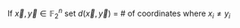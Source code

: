 If $\vec x, \vec y \in \mathbb F_2^n$ set $d(\vec x, \vec y)$ = # of coordinates where $x_i \neq y_i$
